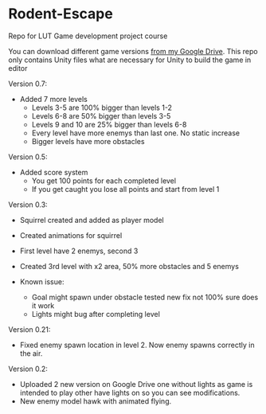 # Rodent-Escape
 Repo for LUT Game development project course

 You can download different game versions [from my Google Drive](https://drive.google.com/drive/folders/1azWPH_pIacfNtv4SfGLxpjTJ7MHYz9L2?usp=sharing). This repo only contains Unity files what are necessary for Unity to build the game in editor

Version 0.7:
 - Added 7 more levels
   - Levels 3-5 are 100% bigger than levels 1-2
   - Levels 6-8 are 50% bigger than levels 3-5
   - Levels 9 and 10 are 25% bigger than levels 6-8
   - Every level have more enemys than last one. No static increase
   - Bigger levels have more obstacles

Version 0.5:
 - Added score system
   - You get 100 points for each completed level
   - If you get caught you lose all points and start from level 1

 Version 0.3:
 - Squirrel created and added as player model
 - Created animations for squirrel
 - First level have 2 enemys, second 3
 - Created 3rd level with x2 area, 50% more obstacles and 5 enemys

 - Known issue:
   - Goal might spawn under obstacle tested new fix not 100% sure does it work
   - Lights might bug after completing level

 Version 0.21:
 - Fixed enemy spawn location in level 2. Now enemy spawns correctly in the air.

 Version 0.2:
 - Uploaded 2 new version on Google Drive one without lights as game is intended to play other have lights on so you can see modifications.
 - New enemy model hawk with animated flying.
